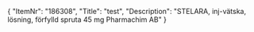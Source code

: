 {
  "ItemNr": "186308",
  "Title": "test",
  "Description": "STELARA, inj-vätska, lösning, förfylld spruta 45 mg Pharmachim AB"
}